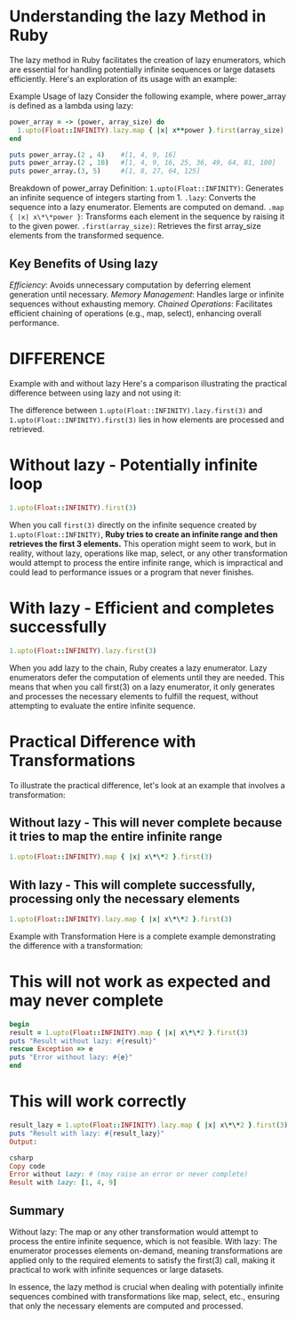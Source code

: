 # Understanding the lazy Method in Ruby

The lazy method in Ruby facilitates the creation of lazy enumerators, which are essential for handling potentially infinite sequences or large datasets efficiently. Here's an exploration of its usage with an example:

Example Usage of lazy
Consider the following example, where power_array is defined as a lambda using lazy:

```ruby
power_array = -> (power, array_size) do
  1.upto(Float::INFINITY).lazy.map { |x| x**power }.first(array_size)
end

puts power_array.(2 , 4)    #[1, 4, 9, 16]
puts power_array.(2 , 10)   #[1, 4, 9, 16, 25, 36, 49, 64, 81, 100]
puts power_array.(3, 5)     #[1, 8, 27, 64, 125]
```

Breakdown of power_array
Definition:
`1.upto(Float::INFINITY)`: Generates an infinite sequence of integers starting from 1.
`.lazy`: Converts the sequence into a lazy enumerator. Elements are computed on demand.
`.map { |x| x\*\*power }`: Transforms each element in the sequence by raising it to the given power.
`.first(array_size)`: Retrieves the first array_size elements from the transformed sequence.

## Key Benefits of Using lazy

_Efficiency_: Avoids unnecessary computation by deferring element generation until necessary.
_Memory Management_: Handles large or infinite sequences without exhausting memory.
_Chained Operations_: Facilitates efficient chaining of operations (e.g., map, select), enhancing overall performance.

# DIFFERENCE

Example with and without lazy
Here's a comparison illustrating the practical difference between using lazy and not using it:

The difference between `1.upto(Float::INFINITY).lazy.first(3)` and `1.upto(Float::INFINITY).first(3)` lies in how elements are processed and retrieved.

# Without lazy - Potentially infinite loop

```ruby
1.upto(Float::INFINITY).first(3)
```

When you call `first(3)` directly on the infinite sequence created by `1.upto(Float::INFINITY)`, **Ruby tries to create an infinite range and then retrieves the first 3 elements.** This operation might seem to work, but in reality, without lazy, operations like map, select, or any other transformation would attempt to process the entire infinite range, which is impractical and could lead to performance issues or a program that never finishes.

# With lazy - Efficient and completes successfully

```ruby
1.upto(Float::INFINITY).lazy.first(3)
```

When you add lazy to the chain, Ruby creates a lazy enumerator. Lazy enumerators defer the computation of elements until they are needed. This means that when you call first(3) on a lazy enumerator, it only generates and processes the necessary elements to fulfill the request, without attempting to evaluate the entire infinite sequence.

# Practical Difference with Transformations

To illustrate the practical difference, let's look at an example that involves a transformation:

## Without lazy - This will never complete because it tries to map the entire infinite range

```ruby
1.upto(Float::INFINITY).map { |x| x\*\*2 }.first(3)
```

## With lazy - This will complete successfully, processing only the necessary elements

```ruby
1.upto(Float::INFINITY).lazy.map { |x| x\*\*2 }.first(3)
```

Example with Transformation
Here is a complete example demonstrating the difference with a transformation:

# This will not work as expected and may never complete

```ruby
begin
result = 1.upto(Float::INFINITY).map { |x| x\*\*2 }.first(3)
puts "Result without lazy: #{result}"
rescue Exception => e
puts "Error without lazy: #{e}"
end
```

# This will work correctly

```ruby
result_lazy = 1.upto(Float::INFINITY).lazy.map { |x| x\*\*2 }.first(3)
puts "Result with lazy: #{result_lazy}"
Output:

csharp
Copy code
Error without lazy: # (may raise an error or never complete)
Result with lazy: [1, 4, 9]
```

## Summary

Without lazy: The map or any other transformation would attempt to process the entire infinite sequence, which is not feasible.
With lazy: The enumerator processes elements on-demand, meaning transformations are applied only to the required elements to satisfy the first(3) call, making it practical to work with infinite sequences or large datasets.

In essence, the lazy method is crucial when dealing with potentially infinite sequences combined with transformations like map, select, etc., ensuring that only the necessary elements are computed and processed.
